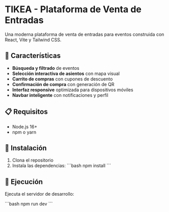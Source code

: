 # TIKEA - Plataforma de Venta de Entradas

Una moderna plataforma de venta de entradas para eventos construida con React, Vite y Tailwind CSS.

## 🚀 Características

- **Búsqueda y filtrado** de eventos
- **Selección interactiva de asientos** con mapa visual
- **Carrito de compras** con cupones de descuento
- **Confirmación de compra** con generación de QR
- **Interfaz responsive** optimizada para dispositivos móviles
- **Navbar inteligente** con notificaciones y perfil

## 📋 Requisitos

- Node.js 16+
- npm o yarn

## 💾 Instalación

1. Clona el repositorio
2. Instala las dependencias:
\`\`\`bash
npm install
\`\`\`

## 🏃 Ejecución

Ejecuta el servidor de desarrollo:

\`\`\`bash
npm run dev
\`\`\`